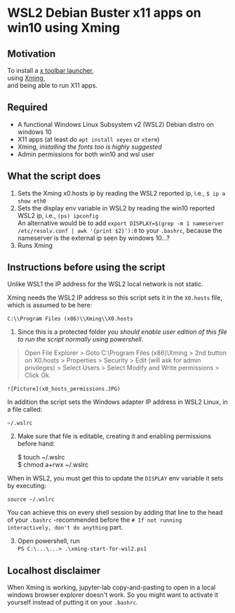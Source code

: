 # WSL2 Debian Buster x11 apps on win10 using Xming

## Motivation  
To install a [x toolbar launcher](https://github.com/cascadium/wsl-windows-toolbar-launcher),  
using [Xming](https://sourceforge.net/projects/xming/files/),  
and being able to run X11 apps.  

## Required
- A functional Windows Linux Subsystem v2 (WSL2) Debian distro on windows 10  
- X11 apps (at least do `apt install xeyes` or `xterm`)  
- Xming, _installing the fonts too is highly suggested_  
- Admin permissions for both win10 and wsl user  

## What the script does 
1. Sets the Xming x0.hosts ip by reading the WSL2 reported ip, i.e., `$ ip a show eth0`  
2. Sets the display env variable in WSL2 by reading the win10 reported WSL2 ip, i.e., `(ps) ipconfig`  
An alternative would be to add `export DISPLAY=$(grep -m 1 nameserver /etc/resolv.conf | awk '{print $2}'):0` to your `.bashrc`, because the nameserver is the external ip seen by windows 10...?
3. Runs Xming

## Instructions before using the script  

Unlike WSL1 the IP address for the WSL2 local network is not static. 

Xming needs the WSL2 IP address so this script sets it in the `X0.hosts` file, which is assumed to be here:

    C:\\Program Files (x86)\\Xming\\X0.hosts

1. Since this is a protected folder *you should enable user edition of this file to run the script normally using powershell*.

> Open File Explorer > Goto C:\\Program Files (x86)\\Xming > 2nd button on X0.hosts > Properties > Security > Edit (will ask for admin privileges) > Select Users > Select Modify and Write permissions > Click Ok.

    ![Picture](x0_hosts_permissions.JPG)

In addition the script sets the Windows adapter IP address in WSL2 Linux, in a file called:

    ~/.wslrc

2. Make sure that file is editable, creating it and enabling permissions before hand:

    $ touch ~/.wslrc  
    $ chmod a+rwx ~/.wslrc

When in WSL2, you must get this to update the `DISPLAY` env variable it sets by executing:

    source ~/.wslrc
    
You can achieve this on every shell session by adding that line to the head of your `.bashrc` -recommended before the `# If not running interactively, don't do anything` part. 

3. Open powershell, run  
    `PS C:\...\...> .\xming-start-for-wsl2.ps1`  
    
## Localhost disclaimer  
When Xming is working, jupyter-lab copy-and-pasting to open in a local windows browser explorer doesn't work. So you might want to activate it yourself instead of putting it on your `.bashrc`.
